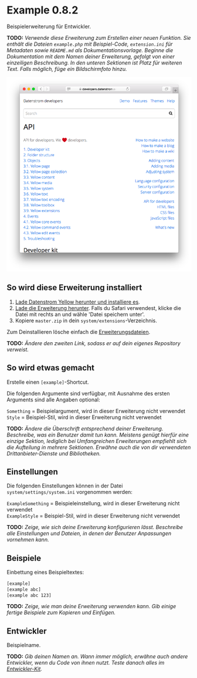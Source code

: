 Example 0.8.2
=============
Beispielerweiterung für Entwickler.

**TODO:** *Verwende diese Erweiterung zum Erstellen einer neuen Funktion. Sie enthält die Dateien `example.php` mit Beispiel-Code, `extension.ini` für Metadaten sowie `README.md` als Dokumentationsvorlage. Beginne die Dokumentation mit dem Namen deiner Erweiterung, gefolgt von einer einzeiligen Beschreibung. In den unteren Sektionen ist Platz für weiteren Text. Falls möglich, füge ein Bildschirmfoto hinzu.*

<p align="center"><img src="example-screenshot.png?raw=true" alt="Screenshot"></p>

## So wird diese Erweiterung installiert

1. [Lade Datenstrom Yellow herunter und installiere es](https://github.com/datenstrom/yellow/).
2. [Lade die Erweiterung herunter](https://github.com/schulle4u/yellow-extension-example/archive/master.zip). Falls du Safari verwendest, klicke die Datei mit rechts an und wähle 'Datei speichern unter'.
3. Kopiere `master.zip` in dein `system/extensions`-Verzeichnis.

Zum Deinstallieren lösche einfach die [Erweiterungsdateien](extension.ini).

**TODO:** *Ändere den zweiten Link, sodass er auf dein eigenes Repository verweist.*

## So wird etwas gemacht

Erstelle einen `[example]`-Shortcut. 

Die folgenden Argumente sind verfügbar, mit Ausnahme des ersten Arguments sind alle Angaben optional:

`Something` = Beispielargument, wird in dieser Erweiterung nicht verwendet    
`Style` = Beispiel-Stil, wird in dieser Erweiterung nicht verwendet

**TODO:** *Ändere die Überschrift entsprechend deiner Erweiterung. Beschreibe, was ein Benutzer damit tun kann. Meistens genügt hierfür eine einzige Sektion, lediglich bei Umfangreichen Erweiterungen empfiehlt sich die Aufteilung in mehrere Sektionen. Erwähne auch die von dir verwendeten Drittanbieter-Dienste und Bibliotheken.*

## Einstellungen

Die folgenden Einstellungen können in der Datei `system/settings/system.ini` vorgenommen werden:

`ExampleSomething` = Beispieleinstellung, wird in dieser Erweiterung nicht verwendet  
`ExampleStyle` = Beispiel-Stil, wird in dieser Erweiterung nicht verwendet  

**TODO:** *Zeige, wie sich deine Erweiterung konfigurieren lässt. Beschreibe alle Einstellungen und Dateien, in denen der Benutzer Anpassungen vornehmen kann.*

## Beispiele

Einbettung eines Beispieltextes:

    [example]
    [example abc]
    [example abc 123]

**TODO:** *Zeige, wie man deine Erweiterung verwenden kann. Gib einige fertige Beispiele zum Kopieren und Einfügen.*

## Entwickler

Beispielname.

**TODO:** *Gib deinen Namen an. Wann immer möglich, erwähne auch andere Entwickler, wenn du Code von ihnen nutzt. Teste danach alles im [Entwickler-Kit](https://github.com/datenstrom/yellow-developers).*

